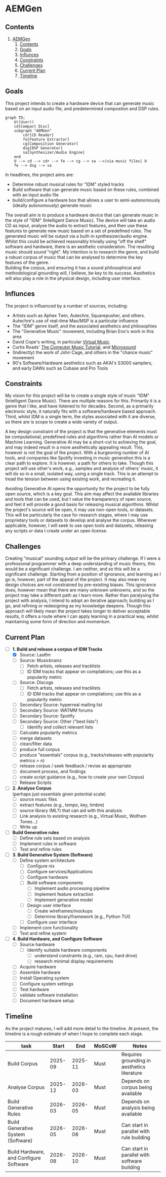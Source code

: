 # AEMGen

## Contents

1. [AEMGen](#aemgen)
   1. [Contents](#contents)
   2. [Goals](#goals)
   3. [Influnces](#influnces)
   4. [Constraints](#constraints)
   5. [Challenges](#challenges)
   6. [Current Plan](#current-plan)
   7. [Timeline](#timeline)

## Goals

This project intends to create a hardware device that can generate music based
on an input audio file, and predetermined compostion and DSP rules.

```mermaid
graph TD;
    U((User))
    cd[Compact Disc]
    subgraph "AEMGen"
        cdr[CD Reader]
        fe[Feature Extractor]
        cg[Composition Generator]
        dsg[DSP Generator]
        sa[Synthesizer/Audio Engine]
    end
    U --> cd --> cdr --> fe --> cg --> sa -->|via music files| U
    fe --> dsg --> sa
```

In headlines, the project aims are:

- Determine robust musical rules for "IDM" styled tracks
- Build software that can generate music based on these rules, combined with an
  input audio file
- build/configure a hardware box that allows a user to semi-autonomously
  (ideally autonomously) generate music

The overall aim is to produce a hardware device that can generate music in the
style of "IDM" (Intelligent Dance Music). The device will take an audio CD as
input, analyse the audio to extract features, and then use these features to
generate new music based on a set of predefined rules. The generated music will
be output via a built-in synthesizer/audio engine. Whilst this could be achieved
reasonably trivially using "off the shelf" software and hardware, there is an
aesthetic consideration. The resulting music should sound "right". My intention
is to research the genre, and build a robust corpus of music that can be
analysed to determine the key features of the genre.  
Building the corpus, and ensuring it has a sound philosophical and
methodological grounding will, I believe, be key to its success. Aesthetics will
also play a role in the physical design, including user interface.

## Influnces

The project is influenced by a number of sources, including:

- Artists such as Aphex Twin, Autechre, Squarepusher, and others. Autechre's use
  of real-time Max/MSP is a particular influence
- The "IDM" genre itself, and the associated aesthetics and philosophies
- The "Generative Music" movement, including Brian Eno's work in this area
- David Cope's writing, in particular
  [Virtual Music](https://direct.mit.edu/books/monograph/3821/Virtual-MusicComputer-Synthesis-of-Musical-Style)
- Curtis Roads'
  [The Computer Music Tutorial](https://mitpress.mit.edu/9780262044912/the-computer-music-tutorial/),
  and [Microsound](https://mitpress.mit.edu/9780262681544/microsound/)
- (Indirectly) the work of John Cage, and others in the "chance music" movement
- 90's Software/Hardware aesthetics such as AKAI's S3000 samplers, and early
  DAWs such as Cubase and Pro Tools

## Constraints

My vision for this project will be to create a single style of music "IDM"
(Intelligent Dance Music). There are multiple reasons for this. Primarily it is
a genre that I like, and have listened to for decades. Second, as a primarily
electronic style, it naturally fits with a software/hardware based approach.
Third, whilst IDM is a single term, the styles associated with it are diverse,
so there are is scope to create a wide variety of output.

A key design constraint of the project is that the generative elements must be
computational; predefined rules and algorithms rather than AI models or Machine
Learning. Generative AI may be a short-cut to achieving the goal, and may indeed
result in a more aesthetically appealing result. This, however is not the goal
of the project. With a burgeoning number of AI tools, and companies like Spotify
investing in music generation this is a clear path to explore. It is however, a
path for others to take. Though this project will use other's work, e.g.,
samples and analysis of others' music, it will do so in a small, isolated way,
using a single track. This is an attempt to tread the tension between using
existing work, and recreating it.

Avoiding Generative AI opens the opportunity for the project to be fully open
source, which is a key goal. This aim may affect the available libraries and
tools that can be used, but I value the transparency of open source, and feel it
will provide a good basis for releasing musical algorithms. Whilst the project's
source will be open, it may use non-open tools, or datasets. This will be
particularly the case for research stages, where I may use proprietary tools or
datasets to develop and analyse the corpus. Wherever applicable, however, I will
seek to use open tools and datasets, releasing any scripts or data I create
under an open license.

## Challenges

Creating "musical" sounding output will be the primary challenge. If I were a
professional programmer with a deep understanding of music theory, this would be
a significant challenge. I am neither, and so this will be a significant
challenge. Starting from a position of ignorance, and learning as I go is,
however, part of the appeal of the project. It may also mean my design choices
are not constrained by pre-existing biases. This ignorance does, however mean
that there are many unknown unknowns, and so the project may take a different
path as I learn more. Rather than paralysing the project with analysis, I intend
to adopt an iterative approach; building as I go, and refining or redesigning as
my knowledge deepens. Though this approach will likely mean the project takes
longer to deliver acceptable results, it offers a route where I can apply
learning in a practical way, whilst maintaining some form of direction and
momentum.

## Current Plan

- [ ] **1. Build and release a corpus of IDM Tracks**
  - [x] Source: Lastfm
  - [ ] Source: Musicbrainz
    - [ ] Fetch artists, releases and tracklists
    - [ ] ID IDM tracks that appear on compilations; use this as a popularity
          metric
  - [ ] Source: Discogs
    - [ ] Fetch artists, releases and tracklists
    - [ ] ID IDM tracks that appear on compilations; use this as a popularity
          metric
  - [ ] Secondary Source: hyperreal mailing list
  - [ ] Secondary Source: WATMM forums
  - [ ] Secondary Source: Spotify
  - [ ] Secondary Source: Other ("best lists")
    - [ ] Identify and collect relevant lists
  - [ ] Calculate popularity metrics
  - [ ] merge datasets
  - [ ] clean/filter data
  - [ ] produce full corpus
  - [ ] produce "essentials" corpus (e.g., tracks/releases with popularity
        metrics > _n_)
  - [ ] release corpus / seek feedback / revise as appropriate
  - [ ] document process, and findings
  - [ ] create script guidance (e.g., how to create your own Corpus)
  - [ ] Release Scripts
- [ ] **2. Analyse Corpus**<br>(perhaps just essentials given potential scale)
  - [ ] source music files
  - [ ] extract features (e.g., tempo, key, timbre)
  - [ ] source library (ML?) that can aid with this analysis
  - [ ] Link analysis to existing research (e.g., Virtual Music, Wolfram
        Tones...)
  - [ ] Write up
- [ ] **Build Generative rules**
  - [ ] Define rule sets based on analysis
  - [ ] Implement rules in software
  - [ ] Test and refine rules
- [ ] **3. Build Generative System (Software)**
  - [ ] Define system architecture
    - [ ] Configure nix
    - [ ] Configure services/Applications
    - [ ] Configure hardware
    - [ ] Build software components
      - [ ] Implement audio processing pipeline
      - [ ] Implement feature extraction
      - [ ] Implement generative model
    - [ ] Design user interface
      - [ ] Create wireframes/mockups
      - [ ] Determine library/framework (e.g., Python TUI)
    - [ ] Configure user interface
  - [ ] Implement core functionality
  - [ ] Test and refine system
- [ ] **4. Build Hardware, and Configure Software**
  - [ ] Source hardware
    - [ ] Identify suitable hardware components
      - [ ] understand constraints (e.g., ram, cpu, hard drive)
      - [ ] research minimal display requirements
  - [ ] Acquire hardware
  - [ ] Assemble hardware
  - [ ] Install Operating system
  - [ ] Configure system settings
  - [ ] Test hardware
  - [ ] validate software installation
  - [ ] Document hardware setup

## Timeline

As the project matures, I will add more detail to the timeline. At present, the
timeline is a rough estimate of when I hope to complete each stage.

| task                                   | Start   | End     | MoSCoW | Notes                                        |
| -------------------------------------- | ------- | ------- | ------ | -------------------------------------------- |
| Build Corpus                           | 2025-09 | 2025-11 | Must   | Requires grounding in aesthetics literature  |
| Analyse Corpus                         | 2025-12 | 2026-03 | Must   | Depends on corpus being available            |
| Build Generative Rules                 | 2026-03 | 2026-05 | Must   | Depends on analysis being available          |
| Build Generative System (Software)     | 2026-05 | 2026-08 | Must   | Can start in parallel with rule building     |
| Build Hardware, and Configure Software | 2026-08 | 2026-10 | Must   | Can start in parallel with software building |
